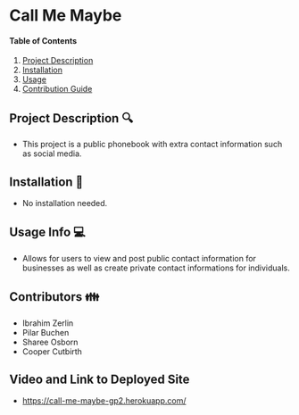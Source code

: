 # Call Me Maybe

#### Table of Contents
1. [Project Description](#project-description)
2. [Installation](#install)
3. [Usage](#usage)
4. [Contribution Guide](#contributions)

## Project Description 🔍
* This project is a public phonebook with extra contact information such as social media.

## Installation 💾
* No installation needed.

## Usage Info 💻
* Allows for users to view and post public contact information for businesses as well as create private contact informations for individuals.

## Contributors 👪
* Ibrahim Zerlin
* Pilar Buchen
* Sharee Osborn
* Cooper Cutbirth


## Video and Link to Deployed Site
* <a href="https://call-me-maybe-gp2.herokuapp.com/" rel="nofollow">https://call-me-maybe-gp2.herokuapp.com/</a>

